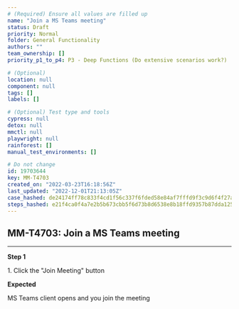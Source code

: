 ```yaml
---
# (Required) Ensure all values are filled up
name: "Join a MS Teams meeting"
status: Draft
priority: Normal
folder: General Functionality
authors: ""
team_ownership: []
priority_p1_to_p4: P3 - Deep Functions (Do extensive scenarios work?)

# (Optional)
location: null
component: null
tags: []
labels: []

# (Optional) Test type and tools
cypress: null
detox: null
mmctl: null
playwright: null
rainforest: []
manual_test_environments: []

# Do not change
id: 19703644
key: MM-T4703
created_on: "2022-03-23T16:18:56Z"
last_updated: "2022-12-01T21:13:05Z"
case_hashed: de24174ff78c833f4cd1f56c337f6fded58e84af7fffd9f3c9d6f4f27aa65e13f6c65d8f1f3c5c28fdc3f287100e8a3d
steps_hashed: e21f4ca0f4a7e2b5b673cbb5f6d73b8d6538e8b18ffd9357b87dda125f305a14fbb8515bc66ffb813726aafe788d9b63
---
```


<!-- (Auto-generated) Based on frontmatter's "key" and "name" -->

## MM-T4703: Join a MS Teams meeting

---

**Step 1**

1\. Click the "Join Meeting" button

**Expected**

MS Teams client opens and you join the meeting
